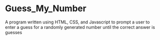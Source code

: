 # Guess_My_Number

A program written using HTML, CSS, and Javascript to prompt a user to enter a guess for a randomly generated number until the correct answer is guesses
